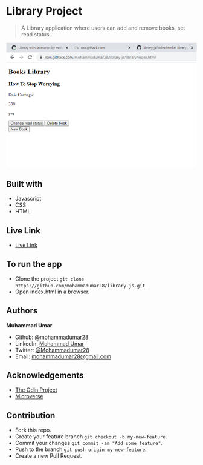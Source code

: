 # Library Project

> A Library application where users can add and remove books, set read status.

![Screenshot](screenshot.png)

## Built with

* Javascript
* CSS
* HTML

## Live Link

* [Live Link](https://raw.githack.com/mohammadumar28/library-js/library/index.html)

## To run the app

* Clone the project `git clone https://github.com/mohammadumar28/library-js.git`.
* Open index.html in a browser.

## Authors

**Muhammad Umar**
- Github: [@mohammadumar28](https://github.com/mohammadumar28)
- LinkedIn: [Mohammad Umar](https://www.linkedin.com/in/mohammadumar28/)
- Twitter: [@Mohammadumar28](https://twitter.com/Mohammadumar28)
- Email: [mohammadumar28@gmail.com](mailto:mohammadumar28@gmail.com)

## Acknowledgements

* [The Odin Project](https://www.theodinproject.com/courses/javascript/lessons/library)
* [Microverse](https://microverse.org)

## Contribution

* Fork this repo.
* Create your feature branch `git checkout -b my-new-feature`.
* Commit your changes `git commit -am "Add some feature"`.
* Push to the branch `git push origin my-new-feature`.
* Create a new Pull Request.
